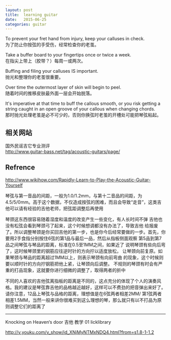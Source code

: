 ```yaml
---
layout: post
title:  learning guitar 
date:   2015-06-25
categories: guitar
---
```



To prevent your fret hand from injury, keep your calluses in check.  
为了防止你按弦的手受伤，经常检查你的老茧。

Take a buffer board to your fingertips once or twice a week.  
在指尖上带上（胶带？）每周一或两次。
 
Buffing and filing your calluses IS important.  
抛光和整理你的老茧很重要。
 
Over time the outermost layer of skin will begin to peel.  
随着时间的推移皮肤最外面一层会开始脱落。  
 
It's imperative at that time to buff the callous smooth, or you risk getting a string caught in an open groove of your callous when changing chords.  
那时抛光处理老茧是必不可少的，否则你换弦时老茧的开槽处可能把琴弦粘起。  


## 相关网站
国外民谣吉它专业测评  
http://www.guitar-bass.net/tag/acoustic-guitars/page/  


## Refrence  

http://www.wikihow.com/Rapidly-Learn-to-Play-the-Acoustic-Guitar-Yourself


琴弦与第一音品的间距，一般为1.0/1.2mm，与第十二音品的间距，为4.5/5/0mm。高于这个数据，不仅造成按弦的困难，而且会导致“走音”，这类吉他可以请有经验的吉他老师，把弦距调整后再使用

琴颈这东西很容易随着湿度和温度的改变产生一些变化，有人长时间不弹 吉他也没有松弦会看到琴颈弓了起来，这个时候想调都没有办法了，导致吉他 给报废了。所以调整琴颈是你买回吉他的第一步，也是你今后经常要做的一步。首先，你要用2手食指分别按住6弦的第1品与最后一品，然后从指板侧面观察 第5品到第7品之间琴弦与琴品的距离，标准在0.5至1MM之间，如果近了 说明琴颈有些向后弯了，这时候琴颈里的钢筋应往逆时针的方向拧以适度放松， 让琴颈向前复原。如果琴颈与琴品的距离超过1MM以上，则表示琴颈有向前弯曲 的现象，这个时候则要以顺时针的方向拧钢筋把他上紧，让琴颈向后调整。 不规则的琴颈有时会有严重的打品现象，这就要你进行细微的调整了，取得两者的折中


不同的人喜欢的吉他弦离指板的距离是不同的，这点充分的体现了个人的演奏风格。我的建议是琴弦靠吉他的品格越近越好，这样可以不费劲的把音弹出来好了。请你注意，12品上琴弦与品格的距离，理想值是在6弦两者相差2MM/ 第1弦两者相差1.5MM，当然一般来讲你很难买到这么理想的琴，那么就只有以不打品为原则调整它们的距离了


--- 

Knocking on Heaven‘s door 吉他 教学 01 licklibrary

http://v.youku.com/v_show/id_XNjMyNTMxNDQ4.html?from=s1.8-1-1.2